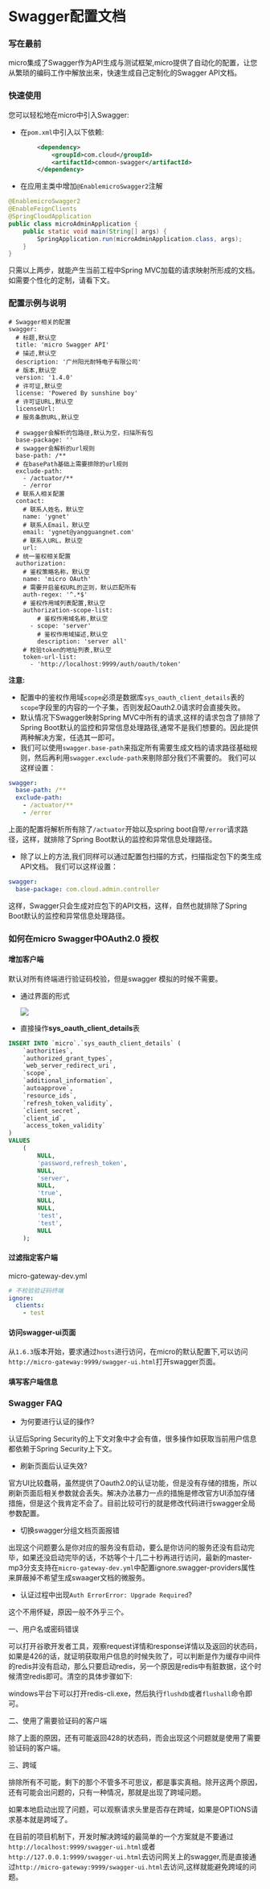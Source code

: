 # Swagger配置文档

### 写在最前
micro集成了Swagger作为API生成与测试框架,micro提供了自动化的配置，让您从繁琐的编码工作中解放出来，快速生成自己定制化的Swagger API文档。

### 快速使用
您可以轻松地在micro中引入Swagger:   

- 在`pom.xml`中引入以下依赖:

```xml
		<dependency>
			<groupId>com.cloud</groupId>
			<artifactId>common-swagger</artifactId>
		</dependency>
```

- 在应用主类中增加`@EnablemicroSwagger2`注解

```java
@EnablemicroSwagger2
@EnableFeignClients
@SpringCloudApplication
public class microAdminApplication {
	public static void main(String[] args) {
		SpringApplication.run(microAdminApplication.class, args);
	}
}
```

只需以上两步，就能产生当前工程中Spring MVC加载的请求映射所形成的文档。如需要个性化的定制，请看下文。

### 配置示例与说明

```
# Swagger相关的配置
swagger:
  # 标题,默认空
  title: 'micro Swagger API'
  # 描述,默认空
  description: '广州阳光耐特电子有限公司'
  # 版本,默认空
  version: '1.4.0'
  # 许可证,默认空
  license: 'Powered By sunshine boy'
  # 许可证URL,默认空
  licenseUrl: 
  # 服务条款URL,默认空
 
  # swagger会解析的包路径,默认为空，扫描所有包
  base-package: '' 
  # swagger会解析的url规则
  base-path: /**
  # 在basePath基础上需要排除的url规则
  exclude-path: 
    - /actuator/**
    - /error  
  # 联系人相关配置
  contact:
    # 联系人姓名，默认空
    name: 'ygnet'
    # 联系人Email，默认空
    email: 'ygnet@yangguangnet.com'
    # 联系人URL，默认空
    url: 
  # 统一鉴权相关配置
  authorization:
    # 鉴权策略名称，默认空
    name: 'micro OAuth'
    # 需要开启鉴权URL的正则，默认匹配所有
    auth-regex: '^.*$'
    # 鉴权作用域列表配置,默认空
    authorization-scope-list:
        # 鉴权作用域名称,默认空
      - scope: 'server'
        # 鉴权作用域描述,默认空
        description: 'server all'
    # 校验token的地址列表,默认空  
    token-url-list:
      - 'http://localhost:9999/auth/oauth/token'

```

**注意:**
- 配置中的鉴权作用域`scope`必须是数据库`sys_oauth_client_details`表的`scope`字段里的内容的一个子集，否则发起Oauth2.0请求时会直接失败。
- 默认情况下Swagger映射Spring MVC中所有的请求,这样的请求包含了排除了Spring Boot默认的监控和异常信息处理路径,通常不是我们想要的。因此提供两种解决方案，任选其一即可。
- 我们可以使用`swagger.base-path`来指定所有需要生成文档的请求路径基础规则，然后再利用`swagger.exclude-path`来剔除部分我们不需要的。
我们可以这样设置：

```yaml
swagger:
  base-path: /**
  exclude-path: 
    - /actuator/**
    - /error
```

上面的配置将解析所有除了`/actuator`开始以及spring boot自带`/error`请求路径，这样，就排除了Spring Boot默认的监控和异常信息处理路径。   
- 除了以上的方法,我们同样可以通过配置包扫描的方式，扫描指定包下的类生成API文档。
我们可以这样设置：

```yaml
swagger:
  base-package: com.cloud.admin.controller
```
这样，Swagger只会生成对应包下的API文档，这样，自然也就排除了Spring Boot默认的监控和异常信息处理路径。
### 如何在micro Swagger中OAuth2.0 授权

#### 增加客户端

默认对所有终端进行验证码校验，但是swagger 模拟的时候不需要。

- 通过界面的形式

  ![](http://a.micro.top/20180725132807.png)

- 直接操作**sys_oauth_client_details**表

```sql
INSERT INTO `micro`.`sys_oauth_client_details` (
	`authorities`,
	`authorized_grant_types`,
	`web_server_redirect_uri`,
	`scope`,
	`additional_information`,
	`autoapprove`,
	`resource_ids`,
	`refresh_token_validity`,
	`client_secret`,
	`client_id`,
	`access_token_validity`
)
VALUES
	(
		NULL,
		'password,refresh_token',
		NULL,
		'server',
		NULL,
		'true',
		NULL,
		NULL,
		'test',
		'test',
		NULL
	);
```

#### 过滤指定客户端

micro-gateway-dev.yml

```yml
# 不校验验证码终端
ignore:
  clients:
    - test
```

#### 访问swagger-ui页面

从```1.6.3```版本开始，要求通过```hosts```进行访问，在micro的默认配置下,可以访问```http://micro-gateway:9999/swagger-ui.html```打开swagger页面。

#### 填写客户端信息


### Swagger FAQ

-   为何要进行认证的操作?

认证后Spring Security的上下文对象中才会有值，很多操作如获取当前用户信息都依赖于Spring Security上下文。

-   刷新页面后认证失效?

官方UI比较蠢萌，虽然提供了Oauth2.0的认证功能，但是没有存储的措施，所以刷新页面后相关参数就会丢失。解决办法暴力一点的措施是修改官方UI添加存储措施，但是这个我肯定不会了。目前比较可行的就是修改代码进行swagger全局参数配置。

- 切换swagger分组文档页面报错



出现这个问题要么是你对应的服务没有启动，要么是你访问的服务还没有启动完毕，如果还没启动完毕的话，不妨等个十几二十秒再进行访问，最新的master-mp3分支支持在```micro-gateway-dev.yml```中配置ignore.swagger-providers属性来屏蔽掉不希望生成swaager文档的微服务。

-   认证过程中出现```Auth ErrorError: Upgrade Required```?

这个不用怀疑，原因一般不外乎三个。

一、用户名或密码错误

可以打开谷歌开发者工具，观察request详情和response详情以及返回的状态码，如果是426的话，就证明获取用户信息的时候失败了，可以判断是作为缓存中间件的redis并没有启动，那么只要启动redis，另一个原因是redis中有脏数据，这个时候清空redis即可。清空的具体步骤如下:

windows平台下可以打开redis-cli.exe，然后执行```flushdb```或者```flushall```命令即可。

二、使用了需要验证码的客户端

除了上面的原因，还有可能返回428的状态码，而会出现这个问题就是使用了需要验证码的客户端。

三、跨域

排除所有不可能，剩下的那个不管多不可思议，都是事实真相。除开这两个原因，还有可能会出问题的，只有一种情况，那就是出现了跨域问题。

如果本地启动出现了问题，可以观察请求头里是否存在跨域，如果是OPTIONS请求基本就是跨域了。

在目前的项目机制下，开发时解决跨域的最简单的一个方案就是不要通过```http://localhost:9999/swagger-ui.html```或者```http://127.0.0.1:9999/swagger-ui.html```去访问网关上的swagger,而是直接通过```http://micro-gateway:9999/swagger-ui.html```去访问,这样就能避免跨域的问题。
